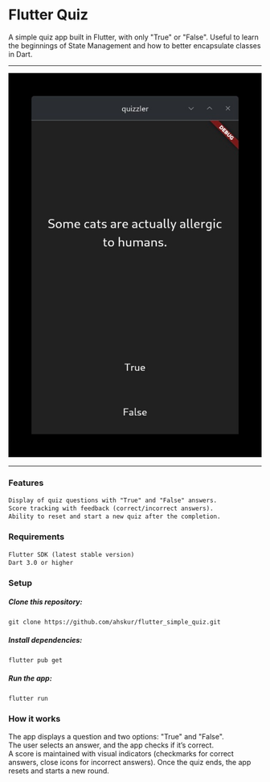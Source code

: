 # Flutter Quiz

A simple quiz app built in Flutter, with only "True" or "False". 
Useful to learn the beginnings of State Management and how to better encapsulate classes in Dart. 

---

![main.jpeg](images/main.jpeg)

---

### Features

    Display of quiz questions with "True" and "False" answers.
    Score tracking with feedback (correct/incorrect answers).
    Ability to reset and start a new quiz after the completion.

### Requirements

    Flutter SDK (latest stable version)
    Dart 3.0 or higher

### Setup

##### Clone this repository:

```git
git clone https://github.com/ahskur/flutter_simple_quiz.git
```

##### Install dependencies:
```
flutter pub get
```
##### Run the app:
```
flutter run
```


### How it works

The app displays a question and two options: "True" and "False".  
The user selects an answer, and the app checks if it’s correct.  
A score is maintained with visual indicators (checkmarks for correct answers, close icons for incorrect answers).
Once the quiz ends, the app resets and starts a new round.

